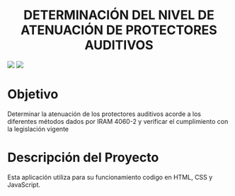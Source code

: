 <h1 align="center"> DETERMINACIÓN DEL NIVEL DE ATENUACIÓN DE PROTECTORES AUDITIVOS</h1>
<p align="left">
   <img src="https://img.shields.io/badge/STATUS-EN DESARROLLO-blue">
   <img src="https://img.shields.io/badge/VERSI%C3%93N-1.0.0-blue">
</p>

# Objetivo
  Determinar la atenuación de los protectores auditivos acorde a los diferentes métodos dados por IRAM 4060-2 y verificar el cumplimiento con la legislación vigente

# Descripción del Proyecto
  Esta aplicación utiliza para su funcionamiento codigo en HTML, CSS y JavaScript.
